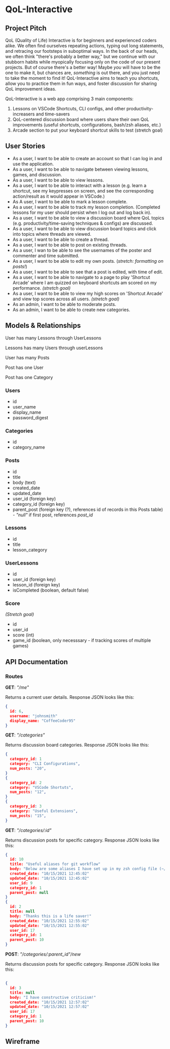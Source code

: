 # QoL-Interactive #

## Project Pitch ##

QoL (Quality of Life) Interactive is for beginners and experienced coders alike. We often find ourselves repeating actions, typing out long statements, and retracing our footsteps in suboptimal ways. In the back of our heads, we often think "there's probably a better way," but we continue with our stubborn habits while myopically focusing only on the code of our present projects. But of course there's a better way! Maybe *you* will have to be the one to make it, but chances are, *something* is out there, and you just need to take the moment to find it! QoL-Interactive aims to teach you shortcuts, allow you to practice them in fun ways, and foster discussion for sharing QoL improvement ideas.

QoL-Interactive is a web app comprising 3 main components:
1. Lessons on VSCode Shortcuts, CLI configs, and other productivity-increasers and time-savers
2. QoL-centered discussion board where users share their own QoL improvements (useful shortcuts, configurations, bash/zsh aliases, etc.)
3. Arcade section to put your keyboard shortcut skills to test (stretch goal)


## User Stories ##
- As a user, I want to be able to create an account so that I can log in and use the application.
- As a user, I want to be able to navigate between viewing lessons, games, and discussion.
- As a user, I want to be able to view lessons. 
- As a user, I want to be able to interact with a lesson (e.g. learn a shortcut, see my keypresses on screen, and see the corresponding action/result as it would appear in VSCode.)
- As A user, I want to be able to mark a lesson complete.
- As a user, I want to be able to track my lesson completion. (Completed lessons for my user should persist when I log out and log back in).
- As a user, I want to be able to view a discussion board where QoL topics (e.g. productivity/time-saving techniques & configs) are discussed.
- As a user, I want to be able to view discussion board topics and click into topics where threads are viewed.
- As a user, I want to be able to create a thread.
- As a user, I want to be able to post on existing threads.
- As a user, I wan to be able to see the usernames of the poster and commenter and time submitted.
- As a user, I want to be able to edit my own posts. (*stretch: formatting on posts!*)
- As a user, I want to be able to see that a post is edited, with time of edit.
- As a user, I want to be able to navigate to a page to play 'Shortcut Arcade' where I am quizzed on keyboard shortcuts am scored on my performance. *(stretch goal)*
- As a user, I want to be able to view my high scores on 'Shortcut Arcade' and view top scores across all users. *(stretch goal)*
- As an admin, I want to be able to moderate posts.
- As an admin, I want to be able to create new categories.


## Models & Relationships ##

User has many Lessons through UserLessons

Lessons has many Users through userLessons

User has many Posts

Post has one User

Post has one Category

### Users ###
- id
- user_name
- display_name
- password_digest

### Categories ### 
- id
- category_name

### Posts ###
- id
- title
- body (text)
- created_date
- updated_date
- user_id (foreign key)
- category_id (foreign key)
- parent_post (foreign key (?), references id of records in this Posts table) - _"null"_ if first post, references _post_id_

### Lessons ###
- id
- title
- lesson_category

### UserLessons ###
- id
- user_id (foreign key)
- lesson_id (foreign key)
- isCompleted (boolean, default false)


### Score ###
*(Stretch goal)*
- id
- user_id
- score (int)
- game_id (boolean, only necesssary - if tracking scores of multiple games)

## API Documentation ##


### Routes ###

__GET__: *"/me"*

Returns a current user details. Response JSON looks like this:
```json
{ 
  id: 6,
  username: "johnsmith"
  display_name: "CoffeeCoder95"
}
```


__GET__: *"/categories"*

Returns discussion board categories. Response JSON looks like this:
```json
{ 
  category_id: 1
  category: "CLI Configurations",
  num_posts: "20",
}
{ 
  category_id: 2
  category: "VSCode Shortuts",
  num_posts: "12",
}
{ 
  category_id: 3
  category: "Useful Extensions",
  num_posts: "15",
}
```

__GET__: *"/categories/:id"*

Returns discussion posts for specific category. Response JSON looks like this:
```json
{ 
  id: 10
  title: "Useful aliases for git workflow"
  body: "Below are some aliases I have set up in my zsh config file (~/.zshrc) which save me a lot of time! ..."
  created_date: "10/15/2021 12:45:02"
  updated_date: "10/15/2021 12:45:02"
  user_id: 9
  category_id: 1
  parent_post: null
}
{ 
  id: 2
  title: null
  body: "Thanks this is a life saver!"
  created_date: "10/15/2021 12:55:02"
  updated_date: "10/15/2021 12:55:02"
  user_id: 17
  category_id: 1
  parent_post: 10
}
```


__POST__: *"/categories/:parent_id"/new*

Returns discussion posts for specific category. Response JSON looks like this:
```json

{ 
  id: 3
  title: null
  body: "I have constructive criticism!"
  created_date: "10/15/2021 12:57:02"
  updated_date: "10/15/2021 12:57:02"
  user_id: 17
  category_id: 1
  parent_post: 10
}
```

## Wireframe ##
